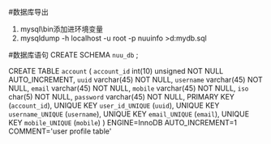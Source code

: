 #数据库导出
1. mysql\bin添加进环境变量
2. mysqldump -h localhost -u root -p nuuinfo >d:mydb.sql

#数据库语句
CREATE SCHEMA `nuu_db` ;

  CREATE TABLE `account` (
    `account_id` int(10) unsigned NOT NULL AUTO_INCREMENT,
    `uuid` varchar(45) NOT NULL,
    `username` varchar(45) NOT NULL,
    `email` varchar(45) NOT NULL,
    `mobile` varchar(45) NOT NULL,
    `iso` char(5) NOT NULL,
    `password` varchar(45) NOT NULL,
    PRIMARY KEY (`account_id`),
    UNIQUE KEY `user_id_UNIQUE` (`uuid`),
    UNIQUE KEY `username_UNIQUE` (`username`),
    UNIQUE KEY `email_UNIQUE` (`email`),
    UNIQUE KEY `mobile_UNIQUE` (`mobile`)
  ) ENGINE=InnoDB AUTO_INCREMENT=1 COMMENT='user profile table'